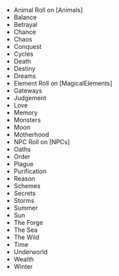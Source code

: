 
* Animal Roll on [Animals]
* Balance
* Betrayal
* Chance
* Chaos
* Conquest
* Cycles
* Death
* Destiny
* Dreams
* Element Roll on [MagicalElements]
* Gateways
* Judgement
* Love
* Memory
* Monsters
* Moon
* Motherhood
* NPC Roll on [NPCs]
* Oaths
* Order
* Plague
* Purification
* Reason
* Schemes
* Secrets
* Storms
* Summer
* Sun
* The Forge
* The Sea
* The Wild
* Time
* Underworld
* Wealth
* Winter